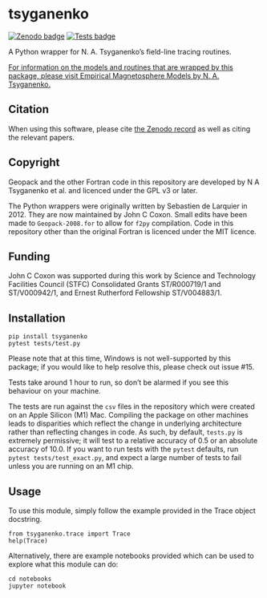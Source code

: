 # tsyganenko

[![Zenodo badge](https://zenodo.org/badge/190026596.svg)](https://doi.org/10.5281/zenodo.3937276)
[![Tests badge](https://github.com/johncoxon/tsyganenko/actions/workflows/tests.yaml/badge.svg)](https://github.com/johncoxon/tsyganenko/actions/workflows/tests.yaml)

A Python wrapper for N. A. Tsyganenko’s field-line tracing routines.

[For information on the models and routines that are wrapped by this package, please visit Empirical Magnetosphere
Models by N. A. Tsyganenko.](https://geo.phys.spbu.ru/~tsyganenko/empirical-models/)

## Citation

When using this software, please cite [the Zenodo record](https://doi.org/10.5281/zenodo.3937277) as well as citing the relevant papers.

## Copyright

Geopack and the other Fortran code in this repository are developed by N A Tsyganenko et al. and licenced under the GPL
v3 or later.

The Python wrappers were originally written by Sebastien de Larquier in 2012. They are now maintained by John C Coxon.
Small edits have been made to `Geopack-2008.for` to allow for `f2py` compilation. Code in this repository other than the
original Fortran is licenced under the MIT licence.

## Funding

John C Coxon was supported during this work by Science and Technology Facilities Council (STFC) Consolidated Grants 
ST/R000719/1 and ST/V000942/1, and Ernest Rutherford Fellowship ST/V004883/1.

## Installation

    pip install tsyganenko
    pytest tests/test.py

Please note that at this time, Windows is not well-supported by this package; if you would like to help resolve this,
please check out issue #15.

Tests take around 1 hour to run, so don’t be alarmed if you see this behaviour on your machine.

The tests are run against the `csv` files in the repository which were created on an Apple Silicon (M1) Mac. Compiling 
the package on other machines leads to disparities which reflect the change in underlying architecture rather than
reflecting changes in code. As such, by default, `tests.py` is extremely permissive; it will test to a relative accuracy
of 0.5 or an absolute accuracy of 10.0. If you want to run tests with the `pytest` defaults, run
`pytest tests/test_exact.py`, and expect a large number of tests to fail unless you are running on an M1 chip.

## Usage

To use this module, simply follow the example provided in the Trace object docstring.

    from tsyganenko.trace import Trace
    help(Trace)

Alternatively, there are example notebooks provided which can be used to explore what this module can do:

    cd notebooks
    jupyter notebook